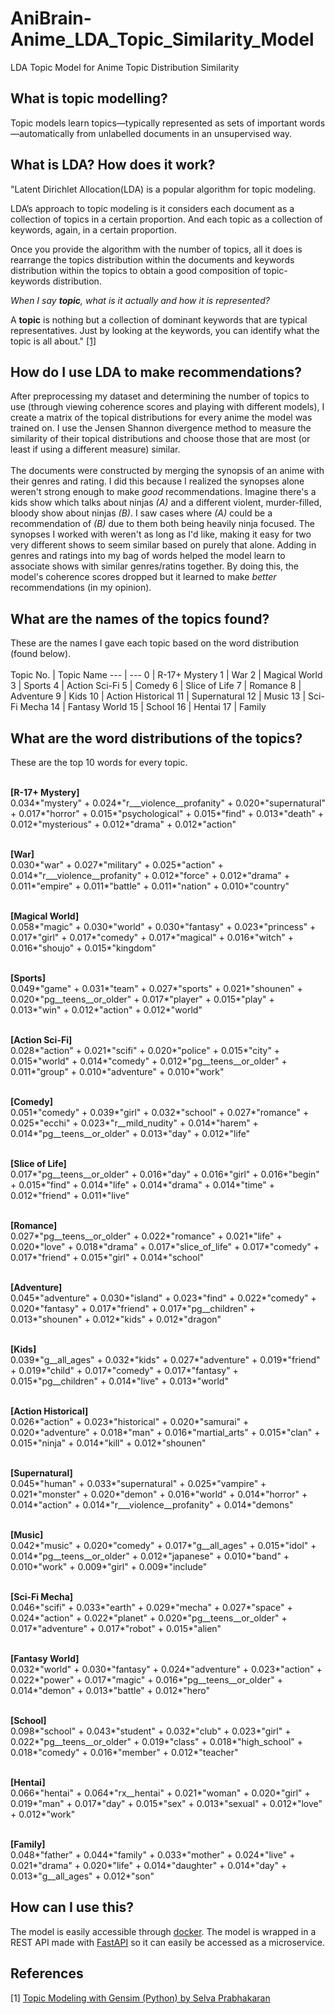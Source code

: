 # AniBrain-Anime_LDA_Topic_Similarity_Model
LDA Topic Model for Anime Topic Distribution Similarity

## What is topic modelling?
Topic models learn topics—typically represented as sets of important words—automatically from unlabelled documents in an unsupervised way.

## What is LDA? How does it work?
"Latent Dirichlet Allocation(LDA) is a popular algorithm for topic modeling.

LDA’s approach to topic modeling is it considers each document as a collection of topics in a certain proportion. And each topic as a collection of keywords, again, in a certain proportion.

Once you provide the algorithm with the number of topics, all it does is rearrange the topics distribution within the documents and keywords distribution within the topics to obtain a good composition of topic-keywords distribution.

*When I say **topic**, what is it actually and how it is represented?*

A **topic** is nothing but a collection of dominant keywords that are typical representatives. Just by looking at the keywords, you can identify what the topic is all about." [[1]](https://www.machinelearningplus.com/nlp/topic-modeling-gensim-python/#4whatdoesldado)

## How do I use LDA to make recommendations?
After preprocessing my dataset and determining the number of topics to use (through viewing coherence scores and playing with different models), I create a matrix of the topical distributions for every anime the model was trained on. I use the Jensen Shannon divergence method to measure the similarity of their topical distributions and choose those that are most (or least if using a different measure) similar.
<br/>
<br/>
The documents were constructed by merging the synopsis of an anime with their genres and rating. I did this because I realized the synopses alone weren't strong enough to make *good* recommendations. Imagine there's a kids show which talks about ninjas *(A)* and a different violent, murder-filled, bloody show about ninjas *(B)*. I saw cases where *(A)* could be a recommendation of *(B)* due to them both being heavily ninja focused. The synopses I worked with weren't as long as I'd like, making it easy for two very different shows to seem similar based on purely that alone. Adding in genres and ratings into my bag of words helped the model learn to associate shows with similar genres/ratins together. By doing this, the model's coherence scores dropped but it learned to make *better* recommendations (in my opinion).

## What are the names of the topics found?
These are the names I gave each topic based on the word distribution (found below).
<br/>
<br/>
Topic No. | Topic Name
--- | ---
0 | R-17+ Mystery
1 | War
2 | Magical World
3 | Sports
4 | Action Sci-Fi
5 | Comedy
6 | Slice of Life
7 | Romance
8 | Adventure
9 | Kids
10 | Action Historical
11 | Supernatural
12 | Music
13 | Sci-Fi Mecha
14 | Fantasy World
15 | School
16 | Hentai
17 | Family

## What are the word distributions of the topics?
These are the top 10 words for every topic.
<br/>
<br/>

**[R-17+ Mystery]**
<br/>
0.034*"mystery" + 0.024*"r___violence__profanity" + 0.020*"supernatural" + 0.017*"horror" + 0.015*"psychological" + 0.015*"find" + 0.013*"death" + 0.012*"mysterious" + 0.012*"drama" + 0.012*"action"
<br/><br/>

**[War]**
<br/>
0.030*"war" + 0.027*"military" + 0.025*"action" + 0.014*"r___violence__profanity" + 0.012*"force" + 0.012*"drama" + 0.011*"empire" + 0.011*"battle" + 0.011*"nation" + 0.010*"country"
<br/><br/>

**[Magical World]**
<br/>
0.058*"magic" + 0.030*"world" + 0.030*"fantasy" + 0.023*"princess" + 0.017*"girl" + 0.017*"comedy" + 0.017*"magical" + 0.016*"witch" + 0.016*"shoujo" + 0.015*"kingdom"
<br/><br/>

**[Sports]**
<br/>
0.049*"game" + 0.031*"team" + 0.027*"sports" + 0.021*"shounen" + 0.020*"pg__teens__or_older" + 0.017*"player" + 0.015*"play" + 0.013*"win" + 0.012*"action" + 0.012*"world"
<br/><br/>

**[Action Sci-Fi]**
<br/>
0.028*"action" + 0.021*"scifi" + 0.020*"police" + 0.015*"city" + 0.015*"world" + 0.014*"comedy" + 0.012*"pg__teens__or_older" + 0.011*"group" + 0.010*"adventure" + 0.010*"work"
<br/><br/>

**[Comedy]**
<br/>
0.051*"comedy" + 0.039*"girl" + 0.032*"school" + 0.027*"romance" + 0.025*"ecchi" + 0.023*"r__mild_nudity" + 0.014*"harem" + 0.014*"pg__teens__or_older" + 0.013*"day" + 0.012*"life"
<br/><br/>

**[Slice of Life]**
<br/>
0.017*"pg__teens__or_older" + 0.016*"day" + 0.016*"girl" + 0.016*"begin" + 0.015*"find" + 0.014*"life" + 0.014*"drama" + 0.014*"time" + 0.012*"friend" + 0.011*"live"
<br/><br/>

**[Romance]**
<br/>
0.027*"pg__teens__or_older" + 0.022*"romance" + 0.021*"life" + 0.020*"love" + 0.018*"drama" + 0.017*"slice_of_life" + 0.017*"comedy" + 0.017*"friend" + 0.015*"girl" + 0.014*"school"
<br/><br/>


**[Adventure]**
<br/>
0.045*"adventure" + 0.030*"island" + 0.023*"find" + 0.022*"comedy" + 0.020*"fantasy" + 0.017*"friend" + 0.017*"pg__children" + 0.013*"shounen" + 0.012*"kids" + 0.012*"dragon"
<br/><br/>

**[Kids]**
<br/>
0.039*"g__all_ages" + 0.032*"kids" + 0.027*"adventure" + 0.019*"friend" + 0.019*"child" + 0.017*"comedy" + 0.017*"fantasy" + 0.015*"pg__children" + 0.014*"live" + 0.013*"world"
<br/><br/>

**[Action Historical]**
<br/>
0.026*"action" + 0.023*"historical" + 0.020*"samurai" + 0.020*"adventure" + 0.018*"man" + 0.016*"martial_arts" + 0.015*"clan" + 0.015*"ninja" + 0.014*"kill" + 0.012*"shounen"
<br/><br/>

**[Supernatural]**
<br/>
0.045*"human" + 0.033*"supernatural" + 0.025*"vampire" + 0.021*"monster" + 0.020*"demon" + 0.016*"world" + 0.014*"horror" + 0.014*"action" + 0.014*"r___violence__profanity" + 0.014*"demons"
<br/><br/>

**[Music]**
<br/>
0.042*"music" + 0.020*"comedy" + 0.017*"g__all_ages" + 0.015*"idol" + 0.014*"pg__teens__or_older" + 0.012*"japanese" + 0.010*"band" + 0.010*"work" + 0.009*"girl" + 0.009*"include"
<br/><br/>

**[Sci-Fi Mecha]**
<br/>
0.046*"scifi" + 0.033*"earth" + 0.029*"mecha" + 0.027*"space" + 0.024*"action" + 0.022*"planet" + 0.020*"pg__teens__or_older" + 0.017*"adventure" + 0.017*"robot" + 0.015*"alien"
<br/><br/>

**[Fantasy World]**
<br/>
0.032*"world" + 0.030*"fantasy" + 0.024*"adventure" + 0.023*"action" + 0.022*"power" + 0.017*"magic" + 0.016*"pg__teens__or_older" + 0.014*"demon" + 0.013*"battle" + 0.012*"hero"
<br/><br/>

**[School]**
<br/>
0.098*"school" + 0.043*"student" + 0.032*"club" + 0.023*"girl" + 0.022*"pg__teens__or_older" + 0.019*"class" + 0.018*"high_school" + 0.018*"comedy" + 0.016*"member" + 0.012*"teacher"
<br/><br/>

**[Hentai]**
<br/>
0.066*"hentai" + 0.064*"rx__hentai" + 0.021*"woman" + 0.020*"girl" + 0.019*"man" + 0.017*"day" + 0.015*"sex" + 0.013*"sexual" + 0.012*"love" + 0.012*"work"
<br/><br/>

**[Family]**
<br/>
0.048*"father" + 0.044*"family" + 0.033*"mother" + 0.024*"live" + 0.021*"drama" + 0.020*"life" + 0.014*"daughter" + 0.014*"day" + 0.013*"g__all_ages" + 0.012*"son"

## How can I use this?
The model is easily accessible through [docker](https://hub.docker.com/r/koji98/anibrain_anime_lda_topic_similarity_model). The model is wrapped in a 
REST API made with [FastAPI](https://fastapi.tiangolo.com/) so it can easily be accessed as a microservice.

## References 
[1] [Topic Modeling with Gensim (Python) by  Selva Prabhakaran](https://www.machinelearningplus.com/nlp/topic-modeling-gensim-python/#4whatdoesldado)
